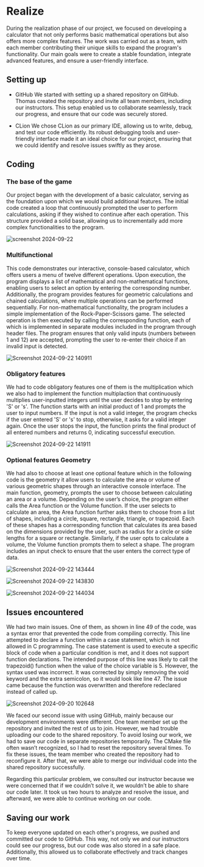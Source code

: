 # Realize
During the realization phase of our project, we focused on developing a calculator that not only performs basic mathematical operations but also offers more complex features. The work was carried out as a team, with each member contributing their unique skills to expand the program's functionality. Our main goals were to create a stable foundation, integrate advanced features, and ensure a user-friendly interface.

## Setting up
* GitHub
  We started with setting up a shared repository on GitHub. Thomas created the repository and invite all team members, including our instructors. This setup enabled us to collaborate seamlessly, track our progress, and ensure that our code was securely stored.

* CLion
  We chose CLion as our primary IDE, allowing us to write, debug, and test our code efficiently. Its robust debugging tools and user-friendly interface made it an ideal choice for our project, ensuring that we could identify and resolve issues swiftly as they arose.

## Coding
### The base of the game
Our project began with the development of a basic calculator, serving as the foundation upon which we would build additional features. The initial code created a loop that continuously prompted the user to perform calculations, asking if they wished to continue after each operation. This structure provided a solid base, allowing us to incrementally add more complex functionalities to the program.

![screenshot 2024-09-22](https://github.com/tlsstern/BLJ2024_TR_Tho-Abi-Jar-Qui/blob/main/Calculator/Documentation/Images/Main_Calculator%20Project_Realize.png)

### Multifunctional 
This code demonstrates our interactive, console-based calculator, which offers users a menu of twelve different operations. Upon execution, the program displays a list of mathematical and non-mathematical functions, enabling users to select an option by entering the corresponding number. Additionally, the program provides features for geometric calculations and chained calculations, where multiple operations can be performed sequentially. For non-mathematical functionality, the program includes a simple implementation of the Rock-Paper-Scissors game. The selected operation is then executed by calling the corresponding function, each of which is implemented in separate modules included in the program through header files. The program ensures that only valid inputs (numbers between 1 and 12) are accepted, prompting the user to re-enter their choice if an invalid input is detected.

![Screenshot 2024-09-22 140911](https://github.com/tlsstern/BLJ2024_TR_Tho-Abi-Jar-Qui/blob/main/Calculator/Documentation/Images/Multifunctional_Calculator%20Project_Realize.png)

### Obligatory features
We had to code obligatory features one of them is the multiplication which we also had to implement the function multiplaction that continuously multiplies user-inputted integers until the user decides to stop by entering 'S' or 's'. The function starts with an initial product of 1 and prompts the user to input numbers. If the input is not a valid integer, the program checks if the user entered 'S' or 's' to stop, otherwise, it asks for a valid integer again. Once the user stops the input, the function prints the final product of all entered numbers and returns 0, indicating successful execution.

![Screenshot 2024-09-22 141911](https://github.com/tlsstern/BLJ2024_TR_Tho-Abi-Jar-Qui/blob/main/Calculator/Documentation/Images/Multiplication_Calculator%20Project_Realize.png)

### Optional features Geometry
We had also to choose at least one optional feature which in the following code is the geometry it allow users to calculate the area or volume of various geometric shapes through an interactive console interface. The main function, geometry, prompts the user to choose between calculating an area or a volume. Depending on the user’s choice, the program either calls the Area function or the Volume function. If the user selects to calculate an area, the Area function further asks them to choose from a list of shapes, including a circle, square, rectangle, triangle, or trapezoid. Each of these shapes has a corresponding function that calculates its area based on the dimensions provided by the user, such as radius for a circle or side lengths for a square or rectangle. Similarly, if the user opts to calculate a volume, the Volume function prompts them to select a shape. The program includes an input check to ensure that the user enters the correct type of data.

![Screenshot 2024-09-22 143444](https://github.com/tlsstern/BLJ2024_TR_Tho-Abi-Jar-Qui/blob/main/Calculator/Documentation/Images/Geometrie1_Calculator%20Project_Realize.png)

![Screenshot 2024-09-22 143830](https://github.com/tlsstern/BLJ2024_TR_Tho-Abi-Jar-Qui/blob/main/Calculator/Documentation/Images/Geometrie2_Calculator%20Project_Realize.png)

![Screenshot 2024-09-22 144034](https://github.com/tlsstern/BLJ2024_TR_Tho-Abi-Jar-Qui/blob/main/Calculator/Documentation/Images/Geometrie3_Calculator%20Project_Realize.png)

## Issues encountered
We had two main issues. One of them, as shown in line 49 of the code, was a syntax error that prevented the code from compiling correctly. This line attempted to declare a function within a case statement, which is not allowed in C programming. The case statement is used to execute a specific block of code when a particular condition is met, and it does not support function declarations. The intended purpose of this line was likely to call the trapezoid() function when the value of the choice variable is 5. However, the syntax used was incorrect. It was corrected by simply removing the void keyword and the extra semicolon, so it would look like line 47. The issue came because the function was overwritten and therefore redeclared instead of called up.

![Screenshot 2024-09-20 102648](https://github.com/tlsstern/BLJ2024_TR_Tho-Abi-Jar-Qui/blob/main/Calculator/Documentation/Images/Issue1_Realize.png)

We faced our second issue with using GitHub, mainly because our development environments were different. One team member set up the repository and invited the rest of us to join. However, we had trouble uploading our code to the shared repository. To avoid losing our work, we had to save our code in separate repositories temporarily. The CMake file often wasn’t recognized, so I had to reset the repository several times. To fix these issues, the team member who created the repository had to reconfigure it. After that, we were able to merge our individual code into the shared repository successfully. 

Regarding this particular problem, we consulted our instructor because we were concerned that if we couldn’t solve it, we wouldn’t be able to share our code later. It took us two hours to analyze and resolve the issue, and afterward, we were able to continue working on our code.

## Saving our work
To keep everyone updated on each other's progress, we pushed and committed our code to GitHub. This way, not only we and our instructors could see our progress, but our code was also stored in a safe place. Additionally, this allowed us to collaborate effectively and track changes over time.

